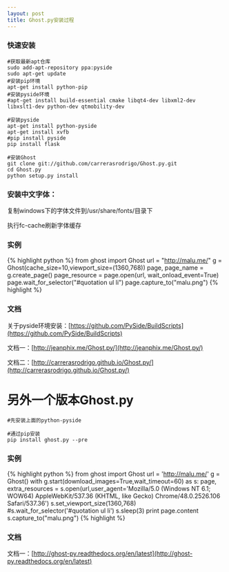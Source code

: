 ```yaml
---
layout: post
title: Ghost.py安装过程
---
```


### 快速安装

	#获取最新apt仓库
	sudo add-apt-repository ppa:pyside
	sudo apt-get update
    #安装pip环境
	apt-get install python-pip
    #安装pyside环境
	#apt-get install build-essential cmake libqt4-dev libxml2-dev libxslt1-dev python-dev qtmobility-dev

	#安装pyside
	apt-get install python-pyside
	apt-get install xvfb
	#pip install pyside
	pip install flask

	#安装Ghost
	git clone git://github.com/carrerasrodrigo/Ghost.py.git
	cd Ghost.py
	python setup.py install

### 安装中文字体：

复制windows下的字体文件到/usr/share/fonts/目录下

执行fc-cache刷新字体缓存

### 实例

{% highlight python %}
from ghost import Ghost
url = "http://malu.me/"
g = Ghost(cache_size=10,viewport_size=(1360,768))
page, page_name = g.create_page()
page_resource = page.open(url, wait_onload_event=True)
page.wait_for_selector("#quotation ul li")
page.capture_to("malu.png")
{% highlight %}


### 文档

关于pyside环境安装：[https://github.com/PySide/BuildScripts](https://github.com/PySide/BuildScripts)

文档一：[http://jeanphix.me/Ghost.py/](http://jeanphix.me/Ghost.py/)

文档二：[http://carrerasrodrigo.github.io/Ghost.py/](http://carrerasrodrigo.github.io/Ghost.py/)


# 另外一个版本Ghost.py

    #先安装上面的python-pyside

    #通过pip安装
    pip install ghost.py --pre

### 实例

{% highlight python %}
from ghost import Ghost
url = 'http://malu.me/'
g = Ghost()
with g.start(download_images=True,wait_timeout=60) as s:
    page, extra_resources = s.open(url,user_agent='Mozilla/5.0 (Windows NT 6.1; WOW64) AppleWebKit/537.36 (KHTML, like Gecko) Chrome/48.0.2526.106 Safari/537.36')
    s.set_viewport_size(1360,768)
    #s.wait_for_selector('#quotation ul li')
    s.sleep(3)
    print page.content
    s.capture_to("malu.png")
{% highlight %}

### 文档

文档一：[http://ghost-py.readthedocs.org/en/latest](http://ghost-py.readthedocs.org/en/latest)